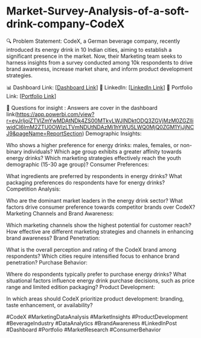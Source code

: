 # Market-Survey-Analysis-of-a-soft-drink-company-CodeX
🔍 Problem Statement:
CodeX, a German beverage company, recently introduced its energy drink in 10 Indian cities, aiming to establish a significant presence in the market. Now, their Marketing team seeks to harness insights from a survey conducted among 10k respondents to drive brand awareness, increase market share, and inform product development strategies.

📊 Dashboard Link: [[Dashboard Link](https://app.powerbi.com/view?r=eyJrIjoiZTVlZmYwMDAtNDk4ZS00MTkyLWJlNDktODQ3ZGVjMzM0ZGZlIiwidCI6ImM2ZTU0OWIzLTVmNDUtNDAzMi1hYWU5LWQ0MjQ0ZGM1YjJjNCJ9&pageName=ReportSection)]
🔗 LinkedIn: [[LinkedIn Link](https://www.linkedin.com/in/israrmohammed/)]
📁 Portfolio Link: [[Portfolio Link](https://codebasics.io/portfolio/ISRAR-MOHAMMED)]

🎯 Questions for insight :
Answers are cover in the dashboard link(https://app.powerbi.com/view?r=eyJrIjoiZTVlZmYwMDAtNDk4ZS00MTkyLWJlNDktODQ3ZGVjMzM0ZGZlIiwidCI6ImM2ZTU0OWIzLTVmNDUtNDAzMi1hYWU5LWQ0MjQ0ZGM1YjJjNCJ9&pageName=ReportSection)
Demographic Insights:

Who shows a higher preference for energy drinks: males, females, or non-binary individuals?
Which age group exhibits a greater affinity towards energy drinks?
Which marketing strategies effectively reach the youth demographic (15-30 age group)?
Consumer Preferences:

What ingredients are preferred by respondents in energy drinks?
What packaging preferences do respondents have for energy drinks?
Competition Analysis:

Who are the dominant market leaders in the energy drink sector?
What factors drive consumer preference towards competitor brands over CodeX?
Marketing Channels and Brand Awareness:

Which marketing channels show the highest potential for customer reach?
How effective are different marketing strategies and channels in enhancing brand awareness?
Brand Penetration:

What is the overall perception and rating of the CodeX brand among respondents?
Which cities require intensified focus to enhance brand penetration?
Purchase Behavior:

Where do respondents typically prefer to purchase energy drinks?
What situational factors influence energy drink purchase decisions, such as price range and limited edition packaging?
Product Development:

In which areas should CodeX prioritize product development: branding, taste enhancement, or availability?


#CodeX #MarketingDataAnalysis #MarketInsights #ProductDevelopment #BeverageIndustry #DataAnalytics #BrandAwareness #LinkedInPost #Dashboard #Portfolio #MarketResearch #ConsumerBehavior
